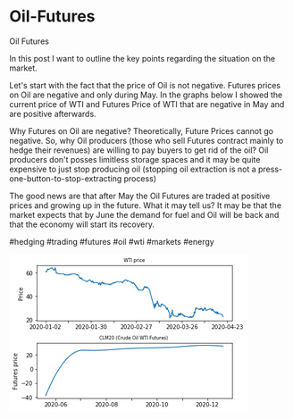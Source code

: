 # Oil-Futures

Oil Futures

In this post I want to outline the key points regarding the situation on the market.

Let's start with the fact that the price of Oil is not negative. Futures prices on Oil are negative and only during May. In the graphs below I showed the current price of WTI and Futures Price of WTI that are negative in May and are positive afterwards.

Why Futures on Oil are negative? Theoretically, Future Prices cannot go negative. So, why Oil producers (those who sell Futures contract mainly to hedge their revenues) are willing to pay buyers to get rid of the oil? Oil producers don't posses limitless storage spaces and it may be quite expensive to just stop producing oil (stopping oil extraction is not a press-one-button-to-stop-extracting process)

The good news are that after May the Oil Futures are traded at positive prices and growing up in the future. What it may tell us? It may be that the market expects that by June the demand for fuel and Oil will be back and that the economy will start its recovery.

#hedging #trading #futures #oil #wti #markets #energy

![alt text](https://github.com/rustemshinkaruk/Oil-Futures/blob/master/oil%20futures.png)
